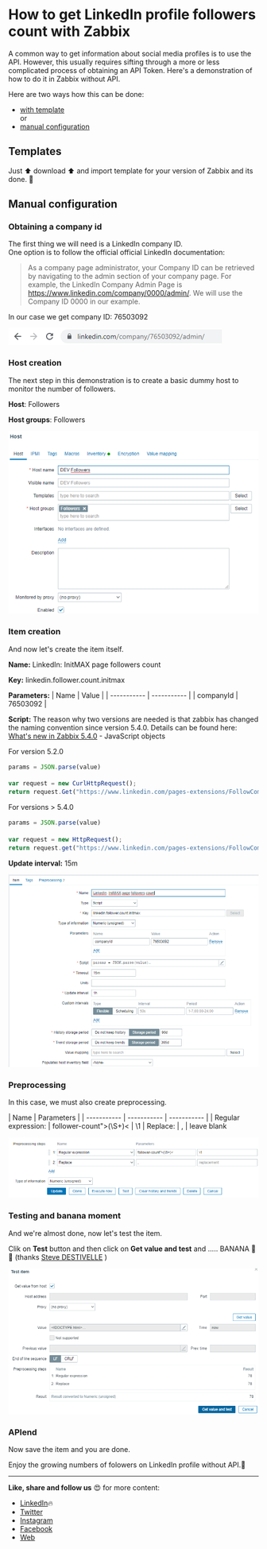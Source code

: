 # How to get LinkedIn profile followers count with Zabbix

A common way to get information about social media profiles is to use the API. However, this usually requires sifting through a more or less complicated process of obtaining an API Token. Here's a demonstration of how to do it in Zabbix without API.

Here are two ways how this can be done:

- [with template](#templates)  
or  
- [manual configuration](#manual-configuration)

## Templates
Just ⬆️ download ⬆️ and import template for your version of Zabbix and its done. 🙂

## Manual configuration

### Obtaining a company id

The first thing we will need is a LinkedIn company ID.  
One option is to follow the official official LinkedIn documentation:

> As a company page administrator, your Company ID can be retrieved by navigating to the admin section of your company page. For example, the LinkedIn Company Admin Page is 
> https://www.linkedin.com/company/0000/admin/. We will use the Company ID 0000 in our example.

In our case we get company ID: 76503092

![Image of companyId](images/companyid.png "Company ID")

### Host creation

The next step in this demonstration is to create a basic dummy host to monitor the number of followers.

**Host**: Followers

**Host groups**: Followers

![Image of host creation](images/host.png "Image of host creation")

### Item creation

And now let's create the item itself.

**Name:** LinkedIn: InitMAX page followers count

**Key:** linkedin.follower.count.initmax

**Parameters:** 
|  Name       | Value       |
| ----------- | ----------- |
| companyId   | 76503092    | 

**Script:** 
The reason why two versions are needed is that zabbix has changed the naming convention since version 5.4.0. Details can be found here: [What's new in Zabbix 5.4.0](https://www.zabbix.com/documentation/5.4/en/manual/introduction/whatsnew540)  - JavaScript objects

For version 5.2.0 
```javascript
params = JSON.parse(value)

var request = new CurlHttpRequest();
return request.Get("https://www.linkedin.com/pages-extensions/FollowCompany?id=" + params.companyId + "&counter=bottom");
```
For versions > 5.4.0
```javascript
params = JSON.parse(value)

var request = new HttpRequest();
return request.get("https://www.linkedin.com/pages-extensions/FollowCompany?id=" + params.companyId + "&counter=bottom");
```
**Update interval:** 15m

![Image of item creation](images/item.png "Image of item creation")

### Preprocessing

In this case, we must also create preprocessing.

|  Name       | Parameters              |
| ----------- | ----------- | ----------- |
| Regular expression: | follower-count">(\S+)< | \1
| Replace: | , | leave blank

![Image of prepsocessing creation](images/preprocessing.png "Image of prepsocessing creation")

### Testing and banana moment

And we're almost done, now let's test the item.

Clik on **Test** button and then click on **Get value and test** and ..... BANANA 🍌 🙂 (thanks [Steve DESTIVELLE](https://www.linkedin.com/in/steve-destivelle-88b6b389/) )

![Image of item testing](images/test.png "Image of item testing")

### APIend

Now save the item and you are done. 

Enjoy the growing numbers of folowers on LinkedIn profile without API.🙂  

  
---  
**Like, share and follow us** 😍 for more content:  
- [LinkedIn](https://www.linkedin.com/company/initmax/)🔥
- [Twitter](https://twitter.com/initmax1)
- [Instagram](https://www.instagram.com/initmax/)
- [Facebook](https://www.facebook.com/initmax)
- [Web](https://www.initmax.cz/)